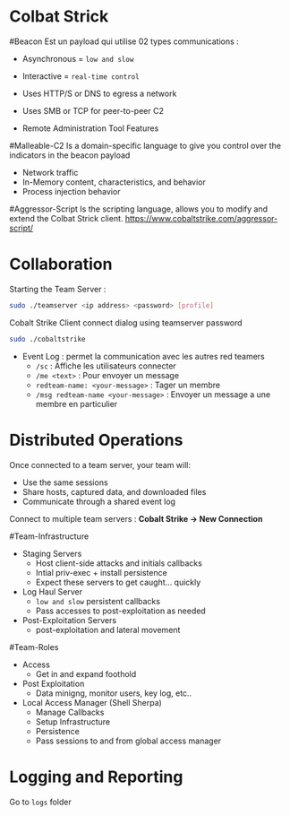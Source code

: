 # Colbat Strick

#Beacon
Est un payload qui utilise 02 types communications :
- Asynchronous = `low and slow`
- Interactive = `real-time control`

- Uses HTTP/S or DNS to egress a network
- Uses SMB or TCP for peer-to-peer C2
- Remote Administration Tool Features

#Malleable-C2
Is a domain-specific language to give you control over the indicators in the beacon payload
- Network traffic
- In-Memory content, characteristics, and behavior
- Process injection behavior

#Aggressor-Script
Is the scripting language, allows you to modify and extend the Colbat Strick client.
 https://www.cobaltstrike.com/aggressor-script/
 
# Collaboration

Starting the Team Server :

```sh
sudo ./teamserver <ip address> <password> [profile]
```

Cobalt Strike Client connect dialog using teamserver password

```sh
sudo ./cobaltstrike
```

- Event Log : permet la communication avec les autres red teamers
	- `/sc` : Affiche les utilisateurs connecter
	- `/me <text>` : Pour envoyer un message
	- `redteam-name: <your-message>` : Tager un membre
	- `/msg redteam-name <your-message>` : Envoyer un message a une membre en particulier
# Distributed Operations

Once connected to a team server, your team will:
- Use the same	sessions
- Share hosts, captured data, and downloaded files
- Communicate	through a shared event log

Connect to multiple team servers : **Cobalt Strike -> New Connection**

#Team-Infrastructure
- Staging Servers
	- Host client-side attacks and initials callbacks
	- Intial priv-exec + install persistence
	- Expect these servers to get caught... quickly
- Log Haul Server
	- `low and slow` persistent callbacks
	- Pass accesses to post-exploitation as needed
- Post-Exploitation Servers
	- post-exploitation and lateral movement

#Team-Roles
- Access
	- Get in and expand foothold
- Post Exploitation
	- Data minigng, monitor users, key log, etc..
- Local Access Manager (Shell Sherpa)
	- Manage Callbacks
	- Setup Infrastructure
	- Persistence
	- Pass sessions to and from global access manager


# Logging and Reporting

Go to `logs` folder